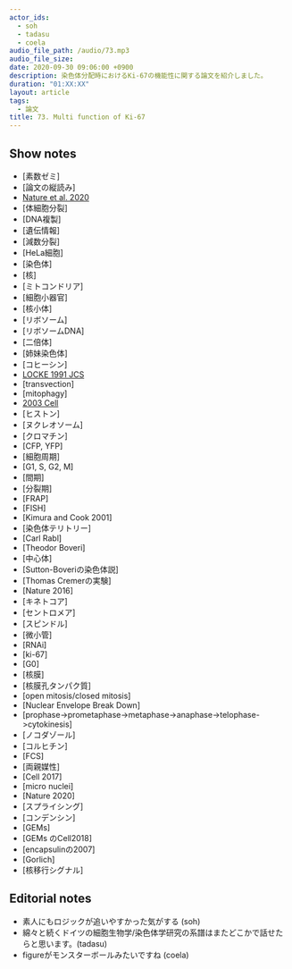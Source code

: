 ```yaml
---
actor_ids:
  - soh
  - tadasu
  - coela
audio_file_path: /audio/73.mp3
audio_file_size: 
date: 2020-09-30 09:06:00 +0900
description: 染色体分配時におけるKi-67の機能性に関する論文を紹介しました。
duration: "01:XX:XX"
layout: article
tags:
  - 論文
title: 73. Multi function of Ki-67 
---
```

## Show notes
- [素数ゼミ]
- [論文の縦読み]
- [Nature et al. 2020]()
- [体細胞分裂]
- [DNA複製]
- [遺伝情報]
- [減数分裂]
- [HeLa細胞]
- [染色体]
- [核]
- [ミトコンドリア]
- [細胞小器官]
- [核小体]
- [リボソーム]
- [リボソームDNA]
- [二倍体]
- [姉妹染色体]
- [コヒーシン]
- [LOCKE 1991 JCS]()
- [transvection]
- [mitophagy]
- [2003 Cell]()
- [ヒストン]
- [ヌクレオソーム]
- [クロマチン]
- [CFP, YFP]
- [細胞周期]
- [G1, S, G2, M]
- [間期]
- [分裂期]
- [FRAP]
- [FISH]
- [Kimura and Cook 2001]
- [染色体テリトリー]
- [Carl Rabl]
- [Theodor Boveri]
- [中心体]
- [Sutton-Boveriの染色体説]
- [Thomas Cremerの実験]
- [Nature 2016]
- [キネトコア]
- [セントロメア]
- [スピンドル]
- [微小管]
- [RNAi]
- [ki-67]
- [G0]
- [核膜]
- [核膜孔タンパク質]
- [open mitosis/closed mitosis]
- [Nuclear Envelope Break Down]
- [prophase->prometaphase->metaphase->anaphase->telophase->cytokinesis]
- [ノコダゾール]
- [コルヒチン]
- [FCS]
- [両親媒性]
- [Cell 2017]
- [micro nuclei]
- [Nature 2020]
- [スプライシング]
- [コンデンシン]
- [GEMs]
- [GEMs のCell2018]
- [encapsulinの2007]
- [Gorlich]
- [核移行シグナル]

## Editorial notes
- 素人にもロジックが追いやすかった気がする (soh)
- 綿々と続くドイツの細胞生物学/染色体学研究の系譜はまたどこかで話せたらと思います。(tadasu)
- figureがモンスターボールみたいですね (coela)
